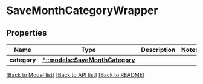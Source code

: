 # SaveMonthCategoryWrapper

## Properties

Name | Type | Description | Notes
------------ | ------------- | ------------- | -------------
**category** | [***::models::SaveMonthCategory**](SaveMonthCategory.md) |  | 

[[Back to Model list]](../README.md#documentation-for-models) [[Back to API list]](../README.md#documentation-for-api-endpoints) [[Back to README]](../README.md)


